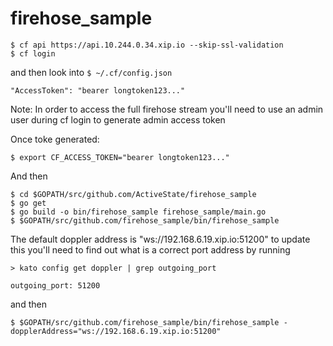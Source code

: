 # firehose_sample

```
$ cf api https://api.10.244.0.34.xip.io --skip-ssl-validation
$ cf login
```
and then look into ```$ ~/.cf/config.json ```
```
"AccessToken": "bearer longtoken123..."
```

Note: In order to access the full firehose stream you'll need to use an admin user during cf login to generate admin access token

Once toke generated:

```
$ export CF_ACCESS_TOKEN="bearer longtoken123..."
```

And then

```
$ cd $GOPATH/src/github.com/ActiveState/firehose_sample
$ go get
$ go build -o bin/firehose_sample firehose_sample/main.go
$ $GOPATH/src/github.com/firehose_sample/bin/firehose_sample
```
The default doppler address is "ws://192.168.6.19.xip.io:51200" to update this you'll need to find out what is a correct port address by running
```
> kato config get doppler | grep outgoing_port

outgoing_port: 51200
```
and then 

```
$ $GOPATH/src/github.com/firehose_sample/bin/firehose_sample -dopplerAddress="ws://192.168.6.19.xip.io:51200"

```
